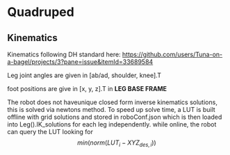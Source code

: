 # Quadruped

## Kinematics

Kinematics following DH standard here: https://github.com/users/Tuna-on-a-bagel/projects/3?pane=issue&itemId=33689584

Leg joint angles are given in [ab/ad, shoulder, knee].T

foot positions are give in [x, y, z].T in **LEG BASE FRAME**

The robot does not haveunique closed form inverse kinematics solutions, this is solved via newtons method. To speed up solve time, a LUT is built offline with grid solutions and stored in roboConf.json which is then loaded into Leg().IK_solutions for each leg independently. while online, the robot can query the LUT looking for $$min(norm(LUT_i - XYZ_{des, i}))$$
